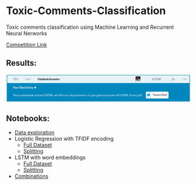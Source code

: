 # Toxic-Comments-Classification
Toxic comments classification using Machine Learning and Recurrent Neural Nerworks

[Competition Link](https://www.kaggle.com/c/jigsaw-toxic-comment-classification-challenge)

## Results:
![Score](/Images/score.png)

## Notebooks:
- [Data exploration](/Notebooks/Data%20Exploration.ipynb)
- Logistic Regression with TFIDF encoding
    - [Full Dataset](/Notebooks/TFIDF%20%2B%20Logistic%20Regression.ipynb)
    - [Splitting](/Notebooks/Splitting%20%2B%20TFIDF%20%2B%20Logistic%20Regression.ipynb)
- LSTM with word embeddings
    - [Full Dataset](/Notebooks/Embeddings%20%2B%20LSTM.ipynb)
    - [Splitting](Splitting%20%2B%20Embeddings%20%2B%20LSTM.ipynb)
- [Combinations](/Notebooks/Combinations.ipynb)